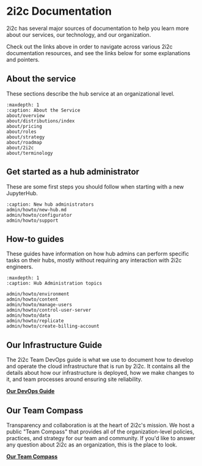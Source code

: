 # 2i2c Documentation

2i2c has several major sources of documentation to help you learn more about our services, our technology, and our organization.

Check out the links above in order to navigate across various 2i2c documentation resources, and see the links below for some explanations and pointers.

## About the service

These sections describe the hub service at an organizational level.

```{toctree}
:maxdepth: 1
:caption: About the Service
about/overview
about/distributions/index
about/pricing
about/roles
about/strategy
about/roadmap
about/2i2c
about/terminology
```

## Get started as a hub administrator

These are some first steps you should follow when starting with a new JupyterHub.

```{toctree}
:caption: New hub administrators
admin/howto/new-hub.md
admin/howto/configurator
admin/howto/support
```

## How-to guides

These guides have information on how hub admins can perform specific
tasks on their hubs, mostly without requiring any interaction with
2i2c engineers.

```{toctree}
:maxdepth: 1
:caption: Hub Administration topics

admin/howto/environment
admin/howto/content
admin/howto/manage-users
admin/howto/control-user-server
admin/howto/data
admin/howto/replicate
admin/howto/create-billing-account
```


## Our Infrastructure Guide

The 2i2c Team DevOps guide is what we use to document how to develop and operate the cloud infrastructure that is run by 2i2c.
It contains all the details about how our infrastructure is deployed, how we make changes to it, and team processes around ensuring site reliability.

[**Our DevOps Guide**](https://pilot-hubs.2i2c.org)


## Our Team Compass

Transparency and collaboration is at the heart of 2i2c's mission.
We host a public "Team Compass" that provides all of the organization-level policies, practices, and strategy for our team and community.
If you'd like to answer any question about 2i2c as an organization, this is the place to look.

[**Our Team Compass**](https://team-compass.2i2c.org)
